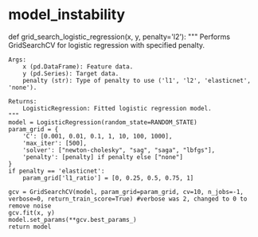 # model_instability

def grid_search_logistic_regression(x, y, penalty='l2'):
    """
    Performs GridSearchCV for logistic regression with specified penalty.

    Args:
        x (pd.DataFrame): Feature data.
        y (pd.Series): Target data.
        penalty (str): Type of penalty to use ('l1', 'l2', 'elasticnet', 'none').

    Returns:
        LogisticRegression: Fitted logistic regression model.
    """
    model = LogisticRegression(random_state=RANDOM_STATE)
    param_grid = {
        'C': [0.001, 0.01, 0.1, 1, 10, 100, 1000],
        'max_iter': [500],
        'solver': ["newton-cholesky", "sag", "saga", "lbfgs"],
        'penalty': [penalty] if penalty else ["none"]
    }
    if penalty == 'elasticnet':
        param_grid['l1_ratio'] = [0, 0.25, 0.5, 0.75, 1]
    
    gcv = GridSearchCV(model, param_grid=param_grid, cv=10, n_jobs=-1, verbose=0, return_train_score=True) #verbose was 2, changed to 0 to remove noise
    gcv.fit(x, y)
    model.set_params(**gcv.best_params_)
    return model